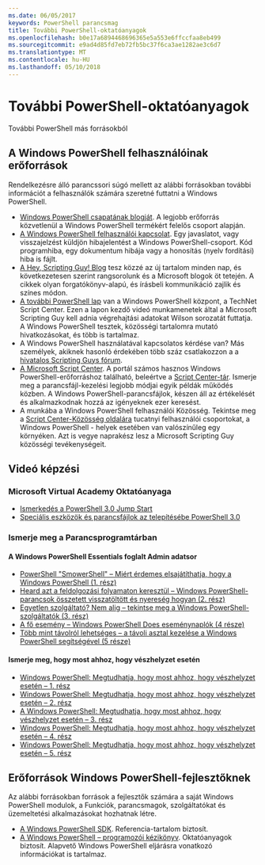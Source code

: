```yaml
---
ms.date: 06/05/2017
keywords: PowerShell parancsmag
title: További PowerShell-oktatóanyagok
ms.openlocfilehash: b0e17a6894468696365e5a553e6ffccfaa8eb499
ms.sourcegitcommit: e9ad4d85fd7eb72fb5bc37f6ca3ae1282ae3c6d7
ms.translationtype: MT
ms.contentlocale: hu-HU
ms.lasthandoff: 05/10/2018
---
```

# <a name="more-powershell-learning"></a>További PowerShell-oktatóanyagok

További PowerShell más forrásokból

## <a name="resources-for-windows-powershell-users"></a>A Windows PowerShell felhasználóinak erőforrások

Rendelkezésre álló parancssori súgó mellett az alábbi forrásokban további információt a felhasználók számára szeretné futtatni a Windows PowerShell.

- [Windows PowerShell csapatának blogját](http://blogs.msdn.com/b/powershell/). A legjobb erőforrás közvetlenül a Windows PowerShell termékért felelős csoport alapján.
- [A Windows PowerShell felhasználói kapcsolat](http://Connect.Microsoft.com/PowerShell). Egy javaslatot, vagy visszajelzést küldjön hibajelentést a Windows PowerShell-csoport. Kód programhiba, egy dokumentum hibája vagy a honosítás (nyelv fordítási) hiba is fájlt.
- [A Hey, Scripting Guy! Blog](https://blogs.technet.microsoft.com/heyscriptingguy/) tesz közzé az új tartalom minden nap, és következetesen szerint rangsorolunk és a Microsoft blogok öt tetején. A cikkek olyan forgatókönyv-alapú, és írásbeli kommunikáció zajlik és színes módon.
- [A további PowerShell lap](https://blogs.technet.microsoft.com/heyscriptingguy/2015/01/04/weekend-scripter-the-best-ways-to-learn-powershell/) van a Windows PowerShell központ, a TechNet Script Center. Ezen a lapon kezdő videó munkamenetek által a Microsoft Scripting Guy kell adnia végrehajtási adatokat Wilson sorozatát futtatja. A Windows PowerShell tesztek, közösségi tartalomra mutató hivatkozásokat, és több is tartalmaz.
- A Windows PowerShell használatával kapcsolatos kérdése van? Más személyek, akiknek hasonló érdekében több száz csatlakozzon a a [hivatalos Scripting Guys fórum](http://social.technet.microsoft.com/forums/itcg/threads/).
- [A Microsoft Script Center](https://technet.microsoft.com/scriptcenter). A portál számos hasznos Windows PowerShell-erőforráshoz található, beleértve a [Script Center-tár](http://gallery.technet.microsoft.com/scriptcenter/). Ismerje meg a parancsfájl-kezelési legjobb módjai egyik példák működés közben. A Windows PowerShell-parancsfájlok, készen áll az értékelését és alkalmazkodnak hozzá az igényeknek ezer keresést.
- A munkába a Windows PowerShell felhasználói Közösség. Tekintse meg a [Script Center-Közösség oldalára](https://technet.microsoft.com/scriptcenter/hh182567.aspx) tucatnyi felhasználói csoportokat, a Windows PowerShell - helyek esetében van valószínűleg egy környéken. Azt is vegye naprakész lesz a Microsoft Scripting Guy közösségi tevékenységeit.

## <a name="video-training"></a>Videó képzési

### <a name="microsoft-virtual-academy"></a>Microsoft Virtual Academy Oktatóanyaga
- [Ismerkedés a PowerShell 3.0 Jump Start](https://mva.microsoft.com/en-US/training-courses/getting-started-with-powershell-30-jump-start-8276)
- [Speciális eszközök és parancsfájlok az telepítésébe PowerShell 3.0](https://mva.microsoft.com/en-US/training-courses/advanced-tools-scripting-with-powershell-30-jump-start-8231)

### <a name="script-center-learn"></a>Ismerje meg a Parancsprogramtárban
#### <a name="windows-powershell-essentials-for-the-busy-admin-series"></a>A Windows PowerShell Essentials foglalt Admin adatsor
- [PowerShell "SmowerShell" – Miért érdemes elsajátíthatja, hogy a Windows PowerShell &#40;1. rész&#41;](http://dlbmodigital.microsoft.com/webcasts/wmv/23976_Dnl_L.wmv)
- [Heard azt a feldolgozási folyamaton keresztül – Windows PowerShell-parancsok összetett visszatöltött és nyereség hogyan &#40;2. rész&#41;](http://dlbmodigital.microsoft.com/webcasts/wmv/23977_Dnl_L.wmv)
- [Egyetlen szolgáltató? Nem alig – tekintse meg a Windows PowerShell-szolgáltatók &#40;3. rész&#41;](http://dlbmodigital.microsoft.com/webcasts/wmv/23978_Dnl_L.wmv)
- [A fő esemény – Windows PowerShell Does eseménynaplók &#40;4 része&#41;](http://dlbmodigital.microsoft.com/webcasts/wmv/23979_Dnl_L.wmv)
- [Több mint távolról lehetséges – a távoli asztal kezelése a Windows PowerShell segítségével &#40;5 része&#41;](http://dlbmodigital.microsoft.com/webcasts/wmv/23980_Dnl_L.wmv)

#### <a name="learn-it-now-before-its-an-emergency"></a>Ismerje meg, hogy most ahhoz, hogy vészhelyzet esetén
- [Windows PowerShell: Megtudhatja, hogy most ahhoz, hogy vészhelyzet esetén – 1. rész](http://dlbmodigital.microsoft.com/webcasts/wmv/1032481530_Dnl_L.wmv)
- [Windows PowerShell: Megtudhatja, hogy most ahhoz, hogy vészhelyzet esetén – 2. rész](http://dlbmodigital.microsoft.com/webcasts/wmv/1032481542_Dnl_L.wmv)
- [A Windows PowerShell: Megtudhatja, hogy most ahhoz, hogy vészhelyzet esetén – 3. rész](http://dlbmodigital.microsoft.com/webcasts/wmv/1032481548_Dnl_L.wmv)
- [Windows PowerShell: Megtudhatja, hogy most ahhoz, hogy vészhelyzet esetén – 4. rész](http://dlbmodigital.microsoft.com/webcasts/wmv/1032481552_Dnl_L.wmv)
- [Windows PowerShell: Megtudhatja, hogy most ahhoz, hogy vészhelyzet esetén – 5. rész](http://dlbmodigital.microsoft.com/webcasts/wmv/1032481554_Dnl_L.wmv)

## <a name="resources-for-windows-powershell-developers"></a>Erőforrások Windows PowerShell-fejlesztőknek

Az alábbi forrásokban források a fejlesztők számára a saját Windows PowerShell modulok, a Funkciók, parancsmagok, szolgáltatókat és üzemeltetési alkalmazásokat hozhatnak létre.

- [A Windows PowerShell SDK](http://go.microsoft.com/fwlink/p/?LinkID=89595). Referencia-tartalom biztosít.
- [A Windows PowerShell – programozói kézikönyv](http://go.microsoft.com/fwlink/p/?LinkID=89596). Oktatóanyagok biztosít. Alapvető Windows PowerShell eljárásra vonatkozó információkat is tartalmaz.

